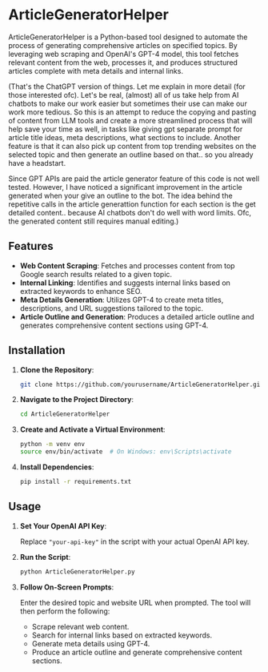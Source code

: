 # ArticleGeneratorHelper

ArticleGeneratorHelper is a Python-based tool designed to automate the process of generating comprehensive articles on specified topics. By leveraging web scraping and OpenAI's GPT-4 model, this tool fetches relevant content from the web, processes it, and produces structured articles complete with meta details and internal links.

(That's the ChatGPT version of things. Let me explain in more detail (for those interested ofc). Let's be real, (almost) all of us take help from AI chatbots to make our work easier but sometimes their use can make our work more tedious. So this is an attempt to reduce the copying and pasting of content from LLM tools and create a more streamlined process that will help save your time as well, in tasks like giving gpt separate prompt for article title ideas, meta descriptions, what sections to include. Another feature is that it can also pick up content from top trending websites on the selected topic and then generate an outline based on that.. so you already have a headstart. 

Since GPT APIs are paid the article generator feature of this code is not well tested. However, I have noticed a significant improvement in the article generated when your give an outline to the bot. The idea behind the repetitive calls in the article generattion function for each section is the get detailed content.. because AI chatbots don't do well with word limits. Ofc, the generated content still requires manual editing.)

## Features

- **Web Content Scraping**: Fetches and processes content from top Google search results related to a given topic.
- **Internal Linking**: Identifies and suggests internal links based on extracted keywords to enhance SEO.
- **Meta Details Generation**: Utilizes GPT-4 to create meta titles, descriptions, and URL suggestions tailored to the topic.
- **Article Outline and Generation**: Produces a detailed article outline and generates comprehensive content sections using GPT-4.

## Installation

1. **Clone the Repository**:

   ```bash
   git clone https://github.com/yourusername/ArticleGeneratorHelper.git
   ```


2. **Navigate to the Project Directory**:

   ```bash
   cd ArticleGeneratorHelper
   ```


3. **Create and Activate a Virtual Environment**:

   ```bash
   python -m venv env
   source env/bin/activate  # On Windows: env\Scripts\activate
   ```


4. **Install Dependencies**:

   ```bash
   pip install -r requirements.txt
   ```


## Usage

1. **Set Your OpenAI API Key**:

   Replace `"your-api-key"` in the script with your actual OpenAI API key.

2. **Run the Script**:

   ```bash
   python ArticleGeneratorHelper.py
   ```

3. **Follow On-Screen Prompts**:

   Enter the desired topic and website URL when prompted. The tool will then perform the following:

   - Scrape relevant web content.
   - Search for internal links based on extracted keywords.
   - Generate meta details using GPT-4.
   - Produce an article outline and generate comprehensive content sections.
